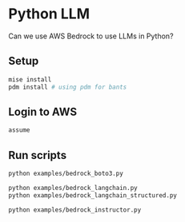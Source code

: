 # Python LLM

Can we use AWS Bedrock to use LLMs in Python?

## Setup

```sh
mise install
pdm install # using pdm for bants
```

## Login to AWS

```sh
assume
```

## Run scripts

```sh
python examples/bedrock_boto3.py
```

```sh
python examples/bedrock_langchain.py
python examples/bedrock_langchain_structured.py
```

```sh
python examples/bedrock_instructor.py
```
